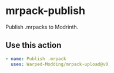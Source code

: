 # mrpack-publish

Publish .mrpacks to Modrinth.

## Use this action

```yaml
- name: Publish .mrpack
  uses: Warped-Modding/mrpack-upload@v0
```
